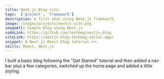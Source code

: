 ```yaml
---
title: Next.js Blog site,
tags:  ['project', 'framework']
description: A first shot using Next.js framework.
image: /images/projects/nextjs-site.png
imageAlt: Simple blog using Next.js
codeLink: https://github.com/techmeg/nextjs-blog
siteLink: https://nextjs-blog-techmeg.vercel.app/
snippet: A Next.js React blog tutorial ++.
skills: React, Next.js
---
```

I built a basic blog following the "Get Started" tutorial and then added a nav bar plus a few categories, switched up the home page and added a little styling.